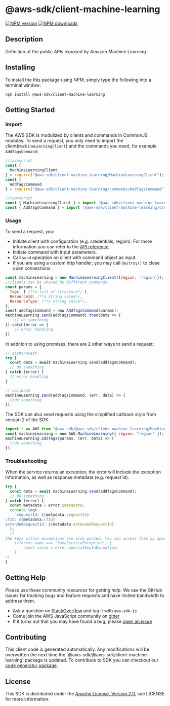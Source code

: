 # @aws-sdk/client-machine-learning

[![NPM version](https://img.shields.io/npm/v/@aws-sdk/client-machine-learning/preview.svg)](https://www.npmjs.com/package/@aws-sdk/client-machine-learning)
[![NPM downloads](https://img.shields.io/npm/dm/@aws-sdk/client-machine-learning.svg)](https://www.npmjs.com/package/@aws-sdk/client-machine-learning)

## Description

Definition of the public APIs exposed by Amazon Machine Learning

## Installing

To install the this package using NPM, simply type the following into a terminal window:

```
npm install @aws-sdk/client-machine-learning
```

## Getting Started

### Import

The AWS SDK is modulized by clients and commands in CommonJS modules. To send a request, you only need to import the client(`MachineLearningClient`) and the commands you need, for example `AddTagsCommand`:

```javascript
//javascript
const {
  MachineLearningClient
} = require("@aws-sdk/client-machine-learning/MachineLearningClient");
const {
  AddTagsCommand
} = require("@aws-sdk/client-machine-learning/commands/AddTagsCommand");
```

```javascript
//typescript
const { MachineLearningClient } = import '@aws-sdk/client-machine-learning/MachineLearningClient';
const { AddTagsCommand } = import '@aws-sdk/client-machine-learning/commands/AddTagsCommand';
```

### Usage

To send a request, you:

- Initiate client with configuration (e.g. credentials, region). For more information you can refer to the [API reference][].
- Initiate command with input parameters.
- Call `send` operation on client with command object as input.
- If you are using a custom http handler, you may call `destroy()` to close open connections.

```javascript
const machineLearning = new MachineLearningClient({region: 'region'});
//clients can be shared by different commands
const params = {
  Tags: [ /**a list of structure*/ ],
  ResourceId: /**a string value*/,
  ResourceType: /**a string value*/,
};
const addTagsCommand = new AddTagsCommand(params);
machineLearning.send(addTagsCommand).then(data => {
    // do something
}).catch(error => {
    // error handling
})
```

In addition to using promises, there are 2 other ways to send a request:

```javascript
// async/await
try {
  const data = await machineLearning.send(addTagsCommand);
  // do something
} catch (error) {
  // error handling
}
```

```javascript
// callback
machineLearning.send(addTagsCommand, (err, data) => {
  //do something
});
```

The SDK can also send requests using the simplified callback style from version 2 of the SDK.

```javascript
import * as AWS from "@aws-sdk/@aws-sdk/client-machine-learning/MachineLearning";
const machineLearning = new AWS.MachineLearning({ region: "region" });
machineLearning.addTags(params, (err, data) => {
  //do something
});
```

### Troubleshooting

When the service returns an exception, the error will include the exception information, as well as response metadata (e.g. request id).

```javascript
try {
  const data = await machineLearning.send(addTagsCommand);
  // do something
} catch (error) {
  const metadata = error.$metadata;
  console.log(
    `requestId: ${metadata.requestId}
cfId: ${metadata.cfId}
extendedRequestId: ${metadata.extendedRequestId}`
  );
  /*
The keys within exceptions are also parsed. You can access them by specifying exception names:
    if(error.name === 'SomeServiceException') {
        const value = error.specialKeyInException;
    }
*/
}
```

## Getting Help

Please use these community resources for getting help. We use the GitHub issues for tracking bugs and feature requests and have limited bandwidth to address them.

- Ask a question on [StackOverflow](https://stackoverflow.com/questions/tagged/aws-sdk-js) and tag it with `aws-sdk-js`
- Come join the AWS JavaScript community on [gitter](https://gitter.im/aws/aws-sdk-js-v3)
- If it turns out that you may have found a bug, please [open an issue](https://github.com/aws/aws-sdk-js-v3/issues)

## Contributing

This client code is generated automatically. Any modifications will be overwritten the next time the `@aws-sdk/@aws-sdk/client-machine-learning' package is updated. To contribute to SDK you can checkout our [code generator package][].

## License

This SDK is distributed under the
[Apache License, Version 2.0](http://www.apache.org/licenses/LICENSE-2.0),
see LICENSE for more information.

[code generator package]: https://github.com/aws/aws-sdk-js-v3/tree/master/packages/service-types-generator
[api reference]: https://docs.aws.amazon.com/AWSJavaScriptSDK/latest/
